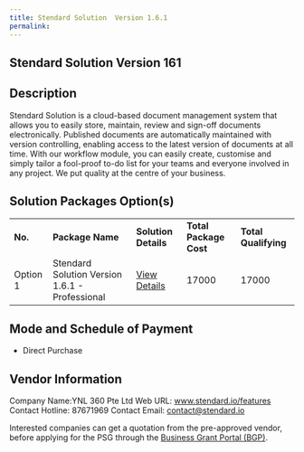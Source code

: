 ```yaml
---
title: Stendard Solution  Version 1.6.1
permalink: 
---
```


## Stendard Solution  Version 161

## Description

Stendard Solution  is a cloud-based document management system that allows you to easily store, maintain, review and sign-off documents electronically. Published documents are automatically maintained with version controlling, enabling access to the latest version of documents at all time. With our workflow module, you can easily create, customise and simply tailor a fool-proof to-do list for your teams and everyone involved in any project. We put quality at the centre of your business.

## Solution Packages Option(s)

<table>
<tr>
<td><b>No.</b></td>
<td><b>Package Name</b></td>
<td><b>Solution Details</b></td>
<td><b>Total Package Cost</b></td>
<td><b>Total Qualifying</b></td>
</tr>
<tr>
<td>Option 1</td>
<td>Stendard Solution  Version 1.6.1 - Professional</td>
<td><a href='https://www.gobusiness.gov.sg/images/psg/Desensitised_YNL_360_20200323_Annex_3_Part_2.pdf'>View Details</a></td>
<td>17000</td>
<td>17000</td>
</tr>
</table>

## Mode and Schedule of Payment

 - Direct Purchase

## Vendor Information

 Company Name:YNL 360 Pte Ltd 
Web URL: www.stendard.io/features 
Contact Hotline: 87671969 
Contact Email: contact@stendard.io 


Interested companies can get a quotation from the pre-approved vendor, before applying for the PSG through the <a href='https://www.businessgrants.gov.sg/'>Business Grant Portal (BGP)</a>.
